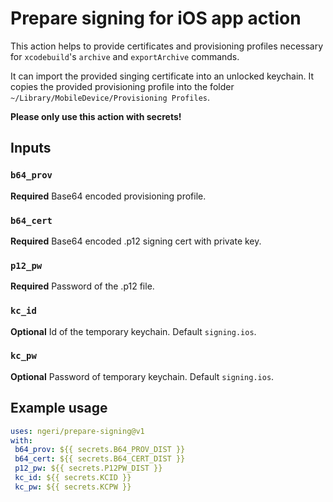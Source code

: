 # Prepare signing for iOS app action

This action helps to provide certificates and provisioning profiles necessary for `xcodebuild`'s `archive` and `exportArchive` commands.

It can import the provided singing certificate into an unlocked keychain. It copies the provided provisioning profile into the folder `~/Library/MobileDevice/Provisioning Profiles`.

**Please only use this action with secrets!**

## Inputs

### `b64_prov`

**Required** Base64 encoded provisioning profile.

### `b64_cert`

**Required** Base64 encoded .p12 signing cert with private key.

### `p12_pw`

**Required** Password of the .p12 file.

### `kc_id`

**Optional** Id of the temporary keychain. Default `signing.ios`.

### `kc_pw`

**Optional** Password of temporary keychain. Default `signing.ios`.

## Example usage
```yaml
uses: ngeri/prepare-signing@v1
with:
 b64_prov: ${{ secrets.B64_PROV_DIST }}
 b64_cert: ${{ secrets.B64_CERT_DIST }}
 p12_pw: ${{ secrets.P12PW_DIST }}
 kc_id: ${{ secrets.KCID }}
 kc_pw: ${{ secrets.KCPW }}
```